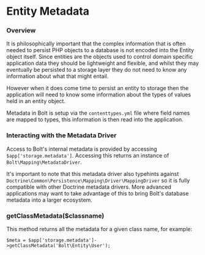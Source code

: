 # Entity Metadata


### Overview

It is philosophically important that the complex information that is often needed to persist PHP objects to a database is not encoded into the Entity object itself. Since entities are the objects used to control domain specific application data they should be lightweight and flexible, and whilst they may eventually be persisted to a storage layer they do not need to know any information about what that might entail.

However when it does come time to persist an entity to storage then the application will need to know some information about the types of values held in an entity object.

Metadata in Bolt is setup via the `contenttypes.yml` file where field names are mapped to types, this information is then read into the application. 


### Interacting with the Metadata Driver

Access to Bolt's internal metadata is provided by accessing `$app['storage.metadata']`. Accessing this returns an instance of `Bolt\Mapping\MetadataDriver`.

It's important to note that this metadata driver also typehints against `Doctrine\Common\Persistence\Mapping\Driver\MappingDriver` so it is fully compatible with other Doctrine metadata drivers. More advanced applications may want to take advantage of this to bring Bolt's database metadata into a larger ecosystem.

### getClassMetadata($classname)

This method returns all the metadata for a given class name, for example:

```
$meta = $app['storage.metadata']->getClassMetadata('Bolt\Entity\User');
```
